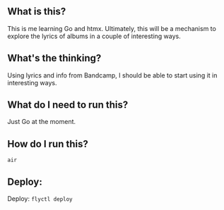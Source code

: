 
## What is this?

This is me learning Go and htmx. Ultimately, this will be a mechanism to explore the lyrics of albums in a couple of interesting ways.

## What's the thinking?
Using lyrics and info from Bandcamp, I should be able to start using it in interesting ways.

## What do I need to run this? 
Just Go at the moment.

## How do I run this? 

`air`

## Deploy: 

Deploy: `flyctl deploy` 

